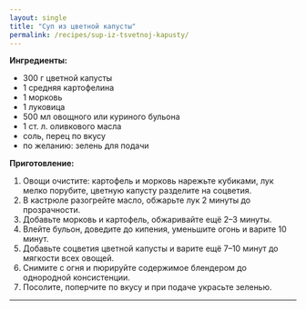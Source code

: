 ```yaml
---
layout: single
title: "Суп из цветной капусты"
permalink: /recipes/sup-iz-tsvetnoj-kapusty/
---
```


**Ингредиенты:**
- 300 г цветной капусты  
- 1 средняя картофелина  
- 1 морковь  
- 1 луковица  
- 500 мл овощного или куриного бульона  
- 1 ст. л. оливкового масла  
- соль, перец по вкусу  
- по желанию: зелень для подачи  

**Приготовление:**
1. Овощи очистите: картофель и морковь нарежьте кубиками, лук мелко порубите, цветную капусту разделите на соцветия.  
2. В кастрюле разогрейте масло, обжарьте лук 2 минуты до прозрачности.  
3. Добавьте морковь и картофель, обжаривайте ещё 2–3 минуты.  
4. Влейте бульон, доведите до кипения, уменьшите огонь и варите 10 минут.  
5. Добавьте соцветия цветной капусты и варите ещё 7–10 минут до мягкости всех овощей.  
6. Снимите с огня и пюрируйте содержимое блендером до однородной консистенции.  
7. Посолите, поперчите по вкусу и при подаче украсьте зеленью.  

---

